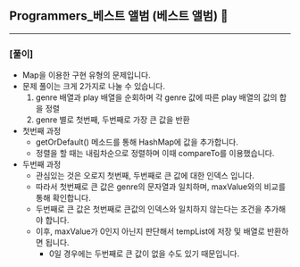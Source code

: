 ## Programmers_베스트 앨범 (베스트 앨범) 🚀
___



### **[풀이]**

- Map을 이용한 구현 유형의 문제입니다.
- 문제 풀이는 크게 2가지로 나눌 수 있습니다.
  1. genre 배열과 play 배열을 순회하며 각 genre 값에 따른 play 배열의 값의 합을 정렬
  2. genre 별로 첫번째, 두번째로 가장 큰 값을 반환
- 첫번째 과정
  - getOrDefault() 메소드를 통해 HashMap에 값을 추가합니다.
  - 정렬을 할 때는 내림차순으로 정렬하며 이때 compareTo를 이용했습니다.
- 두번째 과정
  - 관심있는 것은 오로지 첫번째, 두번째로 큰 값에 대한 인덱스 입니다.
  - 따라서 첫번째로 큰 값은 genre의 문자열과 일치하며, maxValue와의 비교를 통해 확인합니다.
  - 두번째로 큰 값은 첫번째로 큰값의 인덱스와 일치하지 않는다는 조건을 추가해야 합니다.
  - 이후, maxValue가 0인지 아닌지 판단해서 tempList에 저장 및 배열로 반환하면 됩니다.
    - 0일 경우에는 두번째로 큰 값이 없을 수도 있기 때문입니다.